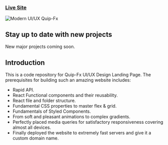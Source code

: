 ### [Live Site](https://quip-fx.ga/)

![Modern UI/UX Quip-Fx](https://i.ibb.co/ZWXqGZc/QUIP-FX.png)

## Stay up to date with new projects
New major projects coming soon.

## Introduction
This is a code repository for Quip-Fx UI/UX Design Landing Page.
    The prerequisites for building such an amazing website includes:

- Rapid API.
- React Functional components and their reusability.
- React file and folder structure.
- Fundamental CSS properties to master flex & grid.
- Fundamentals of Styled Components.
- From soft and pleasant animations to complex gradients.
- Perfectly placed media queries for satisfactory responsiveness covering almost all devices.
- Finally deployed the website to extremely fast servers and give it a custom domain name.
